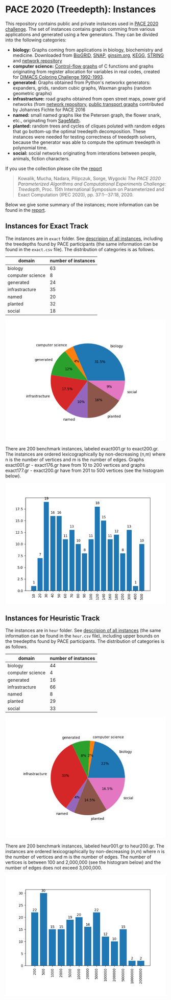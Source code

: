 # PACE 2020 (Treedepth): Instances

This repository contains public and private instances used in [PACE 2020 challenge](https://pacechallenge.org/2020/). The set of instances contains graphs comming from various applications and generated using a few generators. They can be divided into the following categories:

- **biology:** Graphs coming from applications in biology, biochemistry and medicine. 
Downloaded from [BioGRID](https://thebiogrid.org/), [SNAP](http://snap.stanford.edu/biodata/), [ginsim.org](ginsim.org/models_repository), [KEGG](https://www.genome.jp/kegg/), [STRING](https://string-db.org/) and [network repository](http://networkrepository.com/chem.php)
- **computer science:** [Control-flow graphs](http://github.com/freetdi/CFGs) of C functions and graphs originating from register allocation for variables in real codes, created for [DIMACS Coloring Challenge 1992-1993](http://www.dimacs.rutgers.edu/archive/Challenges/). 
- **generated:** Graphs obtained from Python's networkx generators: expanders, grids, random cubic graphs, Waxman graphs (random geometric graphs)
- **infrastracture:** road graphs obtained from open street maps, power grid networks (from  [network repository](http://networkrepository.com/power.php), [public transport graphs](http://github.com/daajoe/transit_graphs) contributed by Johannes Fichte for PACE 2016 
- **named:** small named graphs like the Petersen graph, the flower snark, etc., originating from [SageMath](https://www.sagemath.org/).
- **planted:** random trees and cycles of cliques poluted with random edges that go bottom-up the optimal treedepth decomposition. These instances were needed for testing correctness of treedepth solvers, because the generator was able to compute the optimum treedepth in polynomial time.
- **social:** social networks originating from interations between people, animals, fiction characters.

If you use the collection please cite the [report](https://doi.org/10.4230/LIPIcs.IPEC.2020.37) 
> Kowalik, Mucha, Nadara, Pilipczuk, Sorge, Wygocki *The PACE 2020 Parameterized Algorithms and Computational Experiments Challenge: Treedepth*, Proc. 15th International Symposium on Parameterized and Exact Computation (IPEC 2020), pp. 37:1--37:18, 2020.

Below we give some summary of the instances; more information can be found in the [report](https://doi.org/10.4230/LIPIcs.IPEC.2020.37).

## Instances for Exact Track

The instances are in `exact` folder. See [descripion of all instances](exact.md), including the treedepths found by PACE participants (the same information can be found in the `exact.csv` file).
The distribution of categories is as follows.

| domain | number of instances |
| --- | --- |
biology             | 63 | 
computer science    |  8 | 
generated           | 24 |
infrastracture      | 35 |
named               | 20 |
planted             | 32 |
social              | 18 |

![](plots/exact-type-stats.png)

There are 200 benchmark instances, labeled exact001.gr to exact200.gr. The instances are ordered lexicographically by non-decreasing (n,m) where n is the number of vertices and m is the number of edges. Graphs exact001.gr - exact176.gr have from 10 to 200 vertices and graphs exact177.gr - exact200.gr have from 201 to 500 vertices (see the histogram below).

![](plots/sizecount_exact_selected.png)


## Instances for Heuristic Track

The instances are in `heur` folder. See [descripion of all instances](heur.md) (the same information can be found in the `heur.csv` file), including upper bounds on the treedepths found by PACE participants. The distribution of categories is as follows.

| domain | number of instances |
| --- | --- |
biology             | 44 |
computer science    |  4 |
generated           | 16 |
infrastracture      | 66 |
named               |  8 |
planted             | 29 |
social              | 33 |

![](plots/heur-type-stats.png)

There are 200 benchmark instances, labeled heur001.gr to heur200.gr. The instances are ordered lexicographically by non-decreasing (n,m) where n is the number of vertices and m is the number of edges. The number of vertices is between 100 and 2,000,000 (see the histogram below) and the number of edges does not exceed 3,000,000.

![](plots/sizecount_heur_selected.png)
